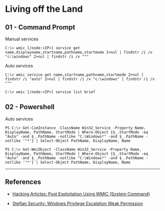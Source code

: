 # Living off the Land

## 01 - Command Prompt

Manual services

```
C:\> wmic [/node:<IP>] service get name,displayname,startname,pathname,startmode 2>nul | findstr /i /v "c:\windows" 2>nul | findstr /i /v """
```

Auto services

```
C:\> wmic service get name,startname,pathname,startmode 2>nul | findstr /i "auto" 2>nul | findstr /i /v "c:\windows" | findstr /i /v """

C:\> wmic [/node:<IP>] service list brief
```

## 02 - Powershell

Auto services

```
PS C:\> Get-CimInstance -ClassName Win32_Service -Property Name, DisplayName, PathName, StartMode | Where-Object {$_.StartMode -eq "Auto" -and $_.PathName -notlike "C:\Windows*" -and $_.PathName -notlike '"*'} | Select-Object PathName, DisplayName, Name

PS C:\> Get-WmiObject -ClassName Win32_Service -Property Name, DisplayName, PathName, StartMode | Where-Object {$_.StartMode -eq "Auto" -and $_.PathName -notlike "C:\Windows*" -and $_.PathName -notlike '"*'} | Select-Object PathName, DisplayName, Name
```

---
## References

- [Hacking Articles: Post Exploitation Using WMIC (System Command)](https://www.hackingarticles.in/post-exploitation-using-wmic-system-command/)

- [Steflan Security: Windows Privilege Escalation Weak Permission](https://steflan-security.com/windows-privilege-escalation-weak-permission/)